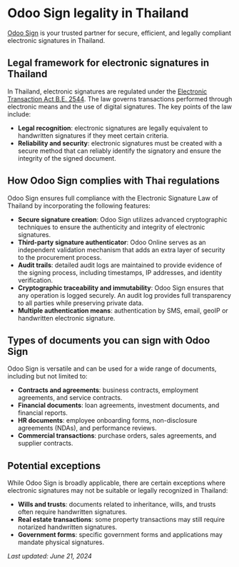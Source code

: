 # Odoo Sign legality in Thailand

[Odoo Sign](../sign.md) is your trusted partner for secure, efficient, and legally compliant
electronic signatures in Thailand.

## Legal framework for electronic signatures in Thailand

In Thailand, electronic signatures are regulated under the [Electronic Transaction Act B.E. 2544](https://www.etda.or.th/getattachment/8faa736b-3235-49c8-8b01-d37ff53a9a45/ENG-Version.aspx).
The law governs transactions performed through electronic means and the use of digital signatures.
The key points of the law include:

- **Legal recognition**: electronic signatures are legally equivalent to handwritten signatures if
  they meet certain criteria.
- **Reliability and security**: electronic signatures must be created with a secure method that can
  reliably identify the signatory and ensure the integrity of the signed document.

## How Odoo Sign complies with Thai regulations

Odoo Sign ensures full compliance with the Electronic Signature Law of Thailand by incorporating
the following features:

- **Secure signature creation**: Odoo Sign utilizes advanced cryptographic techniques to ensure the
  authenticity and integrity of electronic signatures.
- **Third-party signature authenticator**: Odoo Online serves as an independent validation mechanism
  that adds an extra layer of security to the procurement process.
- **Audit trails**: detailed audit logs are maintained to provide evidence of the signing process,
  including timestamps, IP addresses, and identity verification.
- **Cryptographic traceability and immutability**: Odoo Sign ensures that any operation is logged
  securely. An audit log provides full transparency to all parties while preserving private data.
- **Multiple authentication means**: authentication by SMS, email, geoIP or handwritten electronic
  signature.

## Types of documents you can sign with Odoo Sign

Odoo Sign is versatile and can be used for a wide range of documents, including but not limited to:

- **Contracts and agreements**: business contracts, employment agreements, and service contracts.
- **Financial documents**: loan agreements, investment documents, and financial reports.
- **HR documents**: employee onboarding forms, non-disclosure agreements (NDAs), and performance
  reviews.
- **Commercial transactions**: purchase orders, sales agreements, and supplier contracts.

## Potential exceptions

While Odoo Sign is broadly applicable, there are certain exceptions where electronic signatures may
not be suitable or legally recognized in Thailand:

- **Wills and trusts**: documents related to inheritance, wills, and trusts often require
  handwritten signatures.
- **Real estate transactions**: some property transactions may still require notarized handwritten
  signatures.
- **Government forms**: specific government forms and applications may mandate physical signatures.

*Last updated: June 21, 2024*
